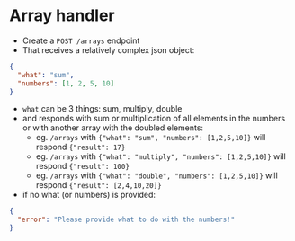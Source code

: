 # Array handler
- Create a `POST /arrays` endpoint
- That receives a relatively complex json object:
```json
{
  "what": "sum",
  "numbers": [1, 2, 5, 10]
}
```
- `what` can be 3 things: sum, multiply, double
- and responds with sum or multiplication of all elements in the numbers or with another array with the doubled elements:
  - eg. `/arrays` with `{"what": "sum", "numbers": [1,2,5,10]}` will respond `{"result": 17}`
  - eg. `/arrays` with `{"what": "multiply", "numbers": [1,2,5,10]}` will respond `{"result": 100}`
  - eg. `/arrays` with `{"what": "double", "numbers": [1,2,5,10]}` will respond `{"result": [2,4,10,20]}`
- if no what (or numbers) is provided:
```json
{
  "error": "Please provide what to do with the numbers!"
}
```
